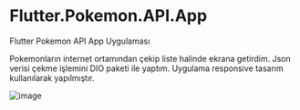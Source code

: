 # Flutter.Pokemon.API.App
 
Flutter Pokemon API App Uygulaması 

Pokemonların internet ortamından çekip liste halinde ekrana getirdim. Json verisi çekme işlemini DIO paketi ile yaptım. Uygulama responsive tasarım kullanılarak yapılmıştır. 

![image](https://user-images.githubusercontent.com/18530589/155517895-e7392ab7-0f02-4a26-a854-61a792960c30.png)

